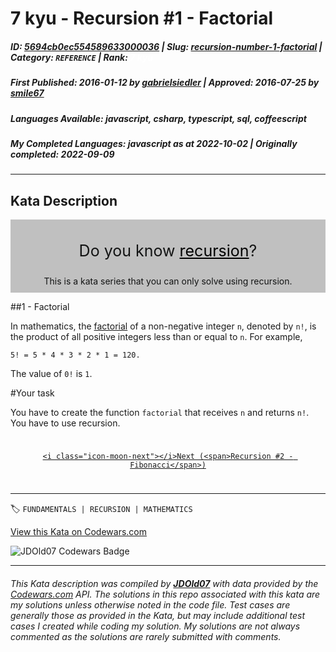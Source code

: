 # 7 kyu - Recursion #1 - Factorial

##### **ID**: [5694cb0ec554589633000036](https://www.codewars.com/kata/5694cb0ec554589633000036) | **Slug**: [recursion-number-1-factorial](https://www.codewars.com/kata/5694cb0ec554589633000036) | **Category**: `REFERENCE` | **Rank**: <span style="color:white">7 kyu</span>

##### **First Published**: 2016-01-12 ***by*** [gabrielsiedler](https://www.codewars.com/users/gabrielsiedler) | **Approved**: 2016-07-25 ***by*** [smile67](https://www.codewars.com/users/smile67)

##### **Languages Available**: javascript, csharp, typescript, sql, coffeescript

##### **My Completed Languages**: javascript ***as at*** 2022-10-02 | **Originally completed**: 2022-09-09

---

## Kata Description


<style>

  .recursive-heading {

    background-color: #c0c0c0;

    color: #131414;

    text-align: center;

    padding: 10px;

  }



  .recursive-heading div:first-child {

    font-size: 25px

  }



  .recursive-heading div:last-child {

    margin-top: 10px

  }



  .recursive-heading div span {

    color: black;

    cursor: pointer;

    text-decoration: underline;

  }



  .recursive-footer {

    text-align: center;

    padding: 10px 0;

  }

  

  .recursive-footer span {

    font-weight: bold;

  }



  .recursive-footer .next {

    float: right;

  }



  .recursive-footer .previous {

    float: left;

  }



  .recursive-footer .previous i {

    display: inline-block;

    -webkit-transform: rotate(180deg);

    -moz-transform: rotate(180deg);

    -o-transform: rotate(180deg);

    -ms-transform: rotate(180deg);

    transform: rotate(180deg);

  }



  .clear {

    clear: both;

  }

</style>



<div class="recursive-heading">

  <div><i class="icon-moon-bookmark is-large"></i>

  Do you know <span>recursion</span>?</div>

  <div>This is a kata series that you can only solve using recursion.</div>

</div>



#\#1 - Factorial



In mathematics, the <a href="https://en.wikipedia.org/wiki/Factorial" target="_blank">factorial</a> of a non-negative integer `n`, denoted by `n!`, is the product of all positive integers less than or equal to `n`. For example,



`5! = 5 * 4 * 3 * 2 * 1 = 120.`



The value of `0!` is `1`.



#Your task



You have to create the function `factorial` that receives `n` and returns `n!`. You have to use recursion.



<div class="recursive-footer">

  <a class="btn is-alt next" href="http://www.codewars.com/kata/recursion-number-2-fibonacci">

    <i class="icon-moon-next"></i>Next (<span>Recursion #2 - Fibonacci</span>)

  </a>

  <div class="clear"></div>

</div>

---


🏷 `FUNDAMENTALS | RECURSION | MATHEMATICS`


[View this Kata on Codewars.com](https://www.codewars.com/kata/5694cb0ec554589633000036)

![](https://www.codewars.com/users/jdold07/badges/large "JDOld07 Codewars Badge")

---

###### *This Kata description was compiled by [**JDOld07**](https://tpstech.dev) with data provided by the [Codewars.com](https://www.codewars.com) API.  The solutions in this repo associated with this kata are my solutions unless otherwise noted in the code file.  Test cases are generally those as provided in the Kata, but may include additional test cases I created while coding my solution.  My solutions are not always commented as the solutions are rarely submitted with comments.*
